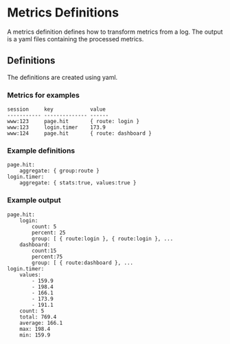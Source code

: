 Metrics Definitions
===================

A metrics definition defines how to transform metrics from a log. The output is a yaml files containing
the processed metrics.

## Definitions

The definitions are created using yaml.

### Metrics for examples

    session     key            value
    ----------- -------------- ------
    www:123     page.hit       { route: login }
    www:123     login.timer    173.9
    www:124     page.hit       { route: dashboard }

### Example definitions

    page.hit:
        aggregate: { group:route }
    login.timer:
        aggregate: { stats:true, values:true }

### Example output

    page.hit:
        login:
            count: 5
            percent: 25
            group: [ { route:login }, { route:login }, ...
        dashboard:
            count:15
            percent:75
            group: [ { route:dashboard }, ...
    login.timer:
        values:
            - 159.9
            - 198.4
            - 166.1
            - 173.9
            - 191.1
        count: 5
        total: 769.4
        average: 166.1
        max: 198.4
        min: 159.9


